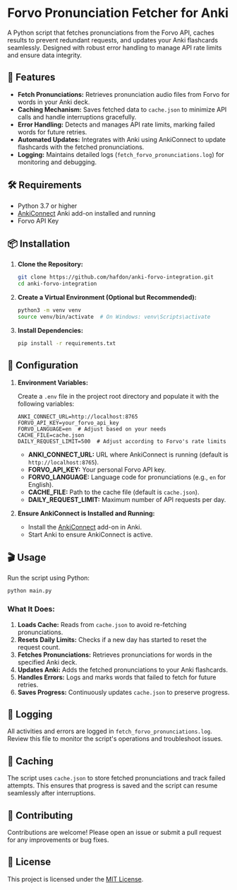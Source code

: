 # Forvo Pronunciation Fetcher for Anki

A Python script that fetches pronunciations from the Forvo API, caches results to prevent redundant requests, and updates your Anki flashcards seamlessly. Designed with robust error handling to manage API rate limits and ensure data integrity.

## 🚀 Features

- **Fetch Pronunciations:** Retrieves pronunciation audio files from Forvo for words in your Anki deck.
- **Caching Mechanism:** Saves fetched data to `cache.json` to minimize API calls and handle interruptions gracefully.
- **Error Handling:** Detects and manages API rate limits, marking failed words for future retries.
- **Automated Updates:** Integrates with Anki using AnkiConnect to update flashcards with the fetched pronunciations.
- **Logging:** Maintains detailed logs (`fetch_forvo_pronunciations.log`) for monitoring and debugging.

## 🛠️ Requirements

- Python 3.7 or higher
- [AnkiConnect](https://ankiweb.net/shared/info/2055492159) Anki add-on installed and running
- Forvo API Key

## 📦 Installation

1. **Clone the Repository:**

   ```bash
   git clone https://github.com/hafdon/anki-forvo-integration.git
   cd anki-forvo-integration
   ```

2. **Create a Virtual Environment (Optional but Recommended):**

   ```bash
   python3 -m venv venv
   source venv/bin/activate  # On Windows: venv\Scripts\activate
   ```

3. **Install Dependencies:**

   ```bash
   pip install -r requirements.txt
   ```

## 🔧 Configuration

1. **Environment Variables:**

   Create a `.env` file in the project root directory and populate it with the following variables:

   ```env
   ANKI_CONNECT_URL=http://localhost:8765
   FORVO_API_KEY=your_forvo_api_key
   FORVO_LANGUAGE=en  # Adjust based on your needs
   CACHE_FILE=cache.json
   DAILY_REQUEST_LIMIT=500  # Adjust according to Forvo's rate limits
   ```

   - **ANKI_CONNECT_URL:** URL where AnkiConnect is running (default is `http://localhost:8765`).
   - **FORVO_API_KEY:** Your personal Forvo API key.
   - **FORVO_LANGUAGE:** Language code for pronunciations (e.g., `en` for English).
   - **CACHE_FILE:** Path to the cache file (default is `cache.json`).
   - **DAILY_REQUEST_LIMIT:** Maximum number of API requests per day.

2. **Ensure AnkiConnect is Installed and Running:**

   - Install the [AnkiConnect](https://ankiweb.net/shared/info/2055492159) add-on in Anki.
   - Start Anki to ensure AnkiConnect is active.

## 🎬 Usage

Run the script using Python:

```bash
python main.py
```

### What It Does:

1. **Loads Cache:** Reads from `cache.json` to avoid re-fetching pronunciations.
2. **Resets Daily Limits:** Checks if a new day has started to reset the request count.
3. **Fetches Pronunciations:** Retrieves pronunciations for words in the specified Anki deck.
4. **Updates Anki:** Adds the fetched pronunciations to your Anki flashcards.
5. **Handles Errors:** Logs and marks words that failed to fetch for future retries.
6. **Saves Progress:** Continuously updates `cache.json` to preserve progress.

## 📄 Logging

All activities and errors are logged in `fetch_forvo_pronunciations.log`. Review this file to monitor the script's operations and troubleshoot issues.

## 💾 Caching

The script uses `cache.json` to store fetched pronunciations and track failed attempts. This ensures that progress is saved and the script can resume seamlessly after interruptions.

## 📝 Contributing

Contributions are welcome! Please open an issue or submit a pull request for any improvements or bug fixes.

## 📜 License

This project is licensed under the [MIT License](LICENSE).
